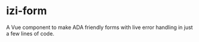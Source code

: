 # izi-form
A Vue component to make ADA friendly forms with live error handling in just a few lines of code. 
